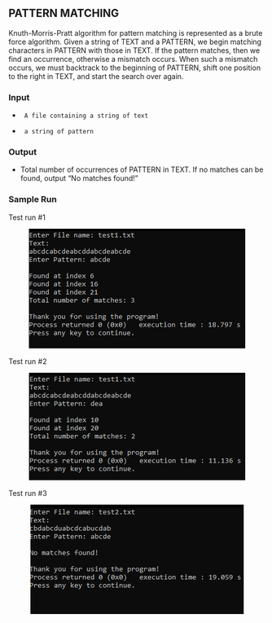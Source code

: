 ## PATTERN MATCHING
Knuth-Morris-Pratt algorithm for pattern matching is represented as a brute force algorithm.  Given a string of TEXT and a PATTERN, we begin matching characters in PATTERN with those in TEXT.  If the pattern matches, then we find an occurrence, otherwise a mismatch occurs. When such a mismatch occurs, we must backtrack to the beginning of PATTERN, shift one position to the right in TEXT, and start the search over again.

### Input
-      A file containing a string of text
-      a string of pattern

### Output
- Total number of occurrences of PATTERN in TEXT.  If no matches can be found, output “No matches found!”

### Sample Run
Test run #1
<div align="center">
	<a href='https://github.com/Lorddickenstein/MachineProblemsSolutions2ndYear/tree/main/MP02'>
		<img src="images/input1.png">
	</a>
</div>

Test run #2
<div align="center">
	<a href='https://github.com/Lorddickenstein/MachineProblemsSolutions2ndYear/tree/main/MP02'>
		<img src="images/input2.png">
	</a>
</div>

Test run #3
<div align="center">
	<a href='https://github.com/Lorddickenstein/MachineProblemsSolutions2ndYear/tree/main/MP02'>
		<img src="images/input3.png">
	</a>
</div>